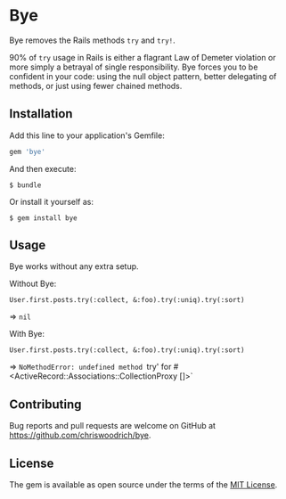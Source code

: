 # Bye

Bye removes the Rails methods `try` and `try!`.

90% of `try` usage in Rails is either a flagrant Law of Demeter violation or more simply a betrayal of single responsibility.  Bye forces you to be confident in your code: using the null object pattern, better delegating of methods, or just using fewer chained methods.

## Installation

Add this line to your application's Gemfile:

```ruby
gem 'bye'
```

And then execute:

    $ bundle

Or install it yourself as:

    $ gem install bye

## Usage

Bye works without any extra setup.

Without Bye:

`User.first.posts.try(:collect, &:foo).try(:uniq).try(:sort)`

=> `nil`

With Bye:

`User.first.posts.try(:collect, &:foo).try(:uniq).try(:sort)`

=> `NoMethodError: undefined method `try' for #<ActiveRecord::Associations::CollectionProxy []>`

## Contributing

Bug reports and pull requests are welcome on GitHub at https://github.com/chriswoodrich/bye.


## License

The gem is available as open source under the terms of the [MIT License](http://opensource.org/licenses/MIT).
